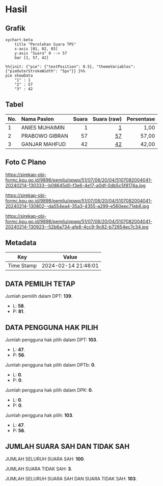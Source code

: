 # Hasil

## Grafik

```mermaid
xychart-beta
    title "Perolehan Suara TPS"
    x-axis [01, 02, 03]
    y-axis "Suara" 0 --> 57
    bar [1, 57, 42]
```

```mermaid
%%{init: {"pie": {"textPosition": 0.5}, "themeVariables": {"pieOuterStrokeWidth": "5px"}} }%%
pie showData
    "1" : 1
    "2" : 57
    "3" : 42
```

## Tabel

| No. | Nama Paslon    | Suara | Suara (raw) | Persentase |
|:--- |:-------------- | -----:| -----------:| ----------:|
| 1   | ANIES MUHAIMIN | 1     | [1][p-1]    | 1,00       |
| 2   | PRABOWO GIBRAN | 57    | [57][p-2]   | 57,00      |
| 3   | GANJAR MAHFUD  | 42    | [42][p-3]   | 42,00      |


[p-1]: https://github.com/gigit-pemilu/pemilu-2024-51-bali/blob/main/pilpres/hitung-suara/sub/51-bali/sub/07-karangasem/sub/08-kubu/sub/2004-tianyar/sub/041-tps/sub/paslon-1.txt
[p-2]: https://github.com/gigit-pemilu/pemilu-2024-51-bali/blob/main/pilpres/hitung-suara/sub/51-bali/sub/07-karangasem/sub/08-kubu/sub/2004-tianyar/sub/041-tps/sub/paslon-2.txt
[p-3]: https://github.com/gigit-pemilu/pemilu-2024-51-bali/blob/main/pilpres/hitung-suara/sub/51-bali/sub/07-karangasem/sub/08-kubu/sub/2004-tianyar/sub/041-tps/sub/paslon-3.txt

## Foto C Plano

https://sirekap-obj-formc.kpu.go.id/9898/pemilu/ppwp/51/07/08/20/04/5107082004041-20240214-130333--b08645d0-f3e6-4e17-a0df-0db5c5f8174a.jpg

https://sirekap-obj-formc.kpu.go.id/9898/pemilu/ppwp/51/07/08/20/04/5107082004041-20240214-130802--da554ea4-35a3-4355-a299-e560eec71eb6.jpg

https://sirekap-obj-formc.kpu.go.id/9898/pemilu/ppwp/51/07/08/20/04/5107082004041-20240214-130923--52b6a734-afe8-4cc9-9c82-b72654ec7c34.jpg


## Metadata

| Key        | Value               |
| ---------- | ------------------- |
| Time Stamp | 2024-02-14 21:46:01 |


## DATA PEMILIH TETAP

Jumlah pemilih dalam DPT: **139**.
 * L: **58**.
 * P: **81**.

## DATA PENGGUNA HAK PILIH

Jumlah pengguna hak pilih dalam DPT: **103**.
 * L: **47**.
 * P: **56**.

Jumlah pengguna hak pilih dalam DPTb: **0**.
 * L: **0**.
 * P: **0**.

Jumlah pengguna hak pilih dalam DPK: **0**.
 * L: **0**.
 * P: **0**.

Jumlah pengguna hak pilih: **103**.
 * L: **47**.
 * P: **56**.

## JUMLAH SUARA SAH DAN TIDAK SAH

JUMLAH SELURUH SUARA SAH: **100**.

JUMLAH SUARA TIDAK SAH: **3**.

JUMLAH SELURUH SUARA SAH DAN SUARA TIDAK SAH: **103**.


